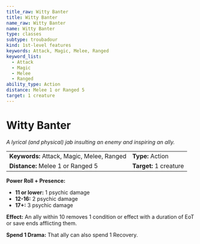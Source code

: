 ```yaml
---
title_raw: Witty Banter
title: Witty Banter
name_raw: Witty Banter
name: Witty Banter
type: classes
subtype: troubadour
kind: 1st-level features
keywords: Attack, Magic, Melee, Ranged
keyword_list:
  - Attack
  - Magic
  - Melee
  - Ranged
ability_type: Action
distance: Melee 1 or Ranged 5
target: 1 creature
---
```


# Witty Banter

*A lyrical (and physical) jab insulting an enemy and inspiring an ally.*

|                                            |                        |
| :----------------------------------------- | :--------------------- |
| **Keywords:** Attack, Magic, Melee, Ranged | **Type:** Action       |
| **Distance:** Melee 1 or Ranged 5          | **Target:** 1 creature |

**Power Roll + Presence:**

- **11 or lower:** 1 psychic damage
- **12-16:** 2 psychic damage
- **17+:** 3 psychic damage

**Effect:** An ally within 10 removes 1 condition or effect with a duration of EoT or save ends afflicting them.

**Spend 1 Drama:** That ally can also spend 1 Recovery.
